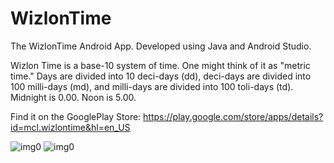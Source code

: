 # WizlonTime

The WizlonTime Android App. Developed using Java and Android Studio.

Wizlon Time is a base-10 system of time. One might think of it as "metric time." Days are divided into 10 deci-days (dd), deci-days are divided into 100 milli-days (md), and milli-days are divided into 100 toli-days (td). Midnight is 0.00. Noon is 5.00.

Find it on the GooglePlay Store: https://play.google.com/store/apps/details?id=mcl.wizlontime&hl=en_US

![img0](https://lh3.googleusercontent.com/qe5Pu9qABtUQ0yZ4-LMI-6OYlarIRCllMjEA9OK-mm-frBAFkB21QvC2kljsQN4eU4k=w1536-h754-rw)
![img0](https://lh3.googleusercontent.com/xU40keJATbzqX3fZWEhRlGPuJ98FRU0uHILGNgkgJ7Q9ZqDvL9QRcvZUPyqtHFzy6fUk=w720-h310-rw)
